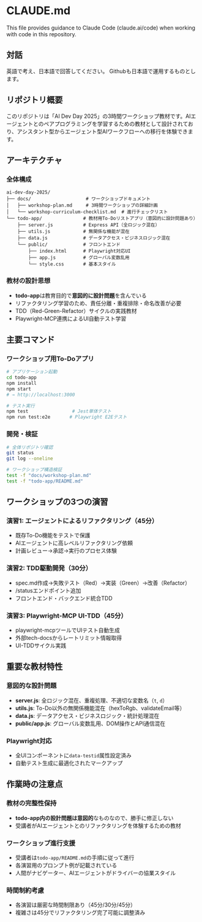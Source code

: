 # CLAUDE.md

This file provides guidance to Claude Code (claude.ai/code) when working with code in this repository.

## 対話
英語で考え、日本語で回答してください。
Githubも日本語で運用するものとします。

## リポジトリ概要

このリポジトリは「AI Dev Day 2025」の3時間ワークショップ教材です。AIエージェントとのペアプログラミングを学習するための教材として設計されており、アシスタント型からエージェント型AIワークフローへの移行を体験できます。

## アーキテクチャ

### 全体構成
```
ai-dev-day-2025/
├── docs/                    # ワークショップドキュメント
│   ├── workshop-plan.md     # 3時間ワークショップの詳細計画
│   └── workshop-curriculum-checklist.md  # 進行チェックリスト
└── todo-app/               # 教材用To-Doリストアプリ（意図的に設計問題あり）
    ├── server.js           # Express API（全ロジック混在）
    ├── utils.js            # 無関係な機能が混在
    ├── data.js             # データアクセス・ビジネスロジック混在
    └── public/             # フロントエンド
        ├── index.html      # Playwright対応UI
        ├── app.js          # グローバル変数乱用
        └── style.css       # 基本スタイル
```

### 教材の設計思想
- **todo-app**は教育目的で**意図的に設計問題**を含んでいる
- リファクタリング学習のため、責任分離・重複排除・命名改善が必要
- TDD（Red-Green-Refactor）サイクルの実践教材
- Playwright-MCP連携によるUI自動テスト学習

## 主要コマンド

### ワークショップ用To-Doアプリ
```bash
# アプリケーション起動
cd todo-app
npm install
npm start
# → http://localhost:3000

# テスト実行
npm test                # Jest単体テスト
npm run test:e2e       # Playwright E2Eテスト
```

### 開発・検証
```bash
# 全体リポジトリ確認
git status
git log --oneline

# ワークショップ構造検証
test -f "docs/workshop-plan.md"
test -f "todo-app/README.md"
```

## ワークショップの3つの演習

### 演習1: エージェントによるリファクタリング（45分）
- 既存To-Do機能をテストで保護
- AIエージェントに高レベルリファクタリング依頼
- 計画レビュー→承認→実行のプロセス体験

### 演習2: TDD駆動開発（30分）
- spec.md作成→失敗テスト（Red）→実装（Green）→改善（Refactor）
- /statusエンドポイント追加
- フロントエンド・バックエンド統合TDD

### 演習3: Playwright-MCP UI-TDD（45分）
- playwright-mcpツールでUIテスト自動生成
- 外部tech-docsからレートリミット情報取得
- UI-TDDサイクル実践

## 重要な教材特性

### 意図的な設計問題
- **server.js**: 全ロジック混在、重複処理、不適切な変数名（`t`, `d`）
- **utils.js**: To-Do以外の無関係機能混在（hexToRgb、validateEmail等）
- **data.js**: データアクセス・ビジネスロジック・統計処理混在
- **public/app.js**: グローバル変数乱用、DOM操作とAPI通信混在

### Playwright対応
- 全UIコンポーネントに`data-testid`属性設定済み
- 自動テスト生成に最適化されたマークアップ

## 作業時の注意点

### 教材の完整性保持
- **todo-app内の設計問題は意図的**なものなので、勝手に修正しない
- 受講者がAIエージェントとのリファクタリングを体験するための教材

### ワークショップ進行支援
- 受講者は`todo-app/README.md`の手順に従って進行
- 各演習用のプロンプト例が記載されている
- 人間がナビゲーター、AIエージェントがドライバーの協業スタイル

### 時間制約考慮
- 各演習は厳密な時間制限あり（45分/30分/45分）
- 複雑さは45分でリファクタリング完了可能に調整済み